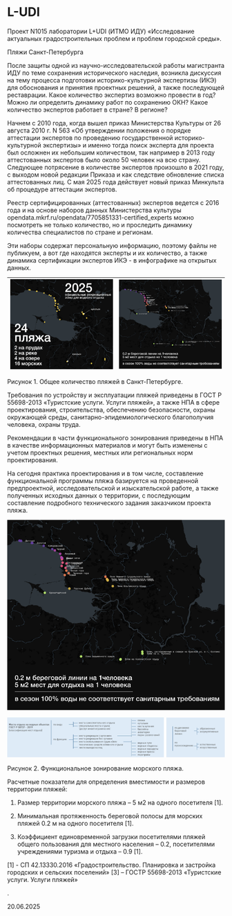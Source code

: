 # L-UDI

Проект N1015 лаборатории L+UDI (ИТМО ИДУ) «Исследование актуальных градостроительных проблем и проблем городской среды».

Пляжи Санкт-Петербурга

После защиты одной из научно-исследовательской работы магистранта ИДУ по теме сохранения исторического наследия, возникла дискуссия на тему процесса подготовки историко-культурной экспертизы (ИКЭ) для обоснования и принятия проектных решений, а также последующей реставрации. Какое количество экспертиз возможно провести в год?  Можно ли определить динамику работ по сохранению ОКН? Какое количество экспертов работает в стране?  В регионе?

Начнем с 2010 года, когда вышел приказ Министерства Культуры от 26 августа 2010 г. N 563 «Об утверждении положения о порядке аттестации экспертов по проведению государственной историко-культурной экспертизы» и именно тогда поиск эксперта для проекта был осложнен их небольшим количеством, так например в 2013 году аттестованных экспертов было около 50 человек на всю страну.
Следующее потрясение в количестве экспертов произошло в 2021 году, с выходом новой редакции Приказа и как следствие обновление списка аттестованных лиц. С мая 2025 года действует новый приказ Минкульта об процедуре аттестации экспертов.

Реестр сертифицированных (аттестованных) экспертов ведется с 2016 года и на основе наборов данных Министерства культуры opendata.mkrf.ru/opendata/7705851331-certified\_experts можно посмотреть не только количество, но и проследить динамику количества специалистов по стране и регионам.

Эти наборы содержат персональную информацию, поэтому файлы не публикуем, а вот где находятся эксперты и их количество, а также динамика сертификации экспертов ИКЭ - в инфографике на открытых данных.

| ![Рисунок 1](images/n1015_img_2.png) | ![Рисунок_2](images/n1015_img_3.png) |
|--------------------------------|--------------------------------|

Рисунок 1. Общее количество пляжей в Санкт-Петербурге.

Требования по устройству и эксплуатации пляжей приведены в ГОСТ Р 55698-2013 «Туристские услуги. Услуги пляжей», а также НПА в сфере проектирования, строительства, обеспечению безопасности, охраны окружающей среды, санитарно-эпидемиологического благополучия человека, охраны труда.

Рекомендации в части функционального зонирования приведены в НПА в качестве информационных материалов и могут быть изменены с учетом проектных решения, местных или региональных норм проектирования.

На сегодня практика проектирования и в том числе, составление функциональной программы пляжа базируется на проведенной предпроектной, исследовательской и изыскательской работе, а также полученных исходных данных о территории, с последующим составление подробного технического задания заказчиком проекта пляжа.

![Рисунок 3](images/n1015_img_3.png)

![Рисунок 3](images/n1015_img_4.png)

Рисунок 2. Функциональное зонирование морского пляжа.

Расчетные показатели для определения вместимости и размеров территории пляжей:

1. Размер территории морского пляжа – 5 м2 на одного посетителя \[1].

2. Минимальная протяженность береговой полосы для морских пляжей 0.2 м на одного посетителя \[1].

3. Коэффициент единовременной загрузки посетителями пляжей общего пользования для местного населения – 0.2, посетителями учреждениями туризма и отдыха – 0.9 \[1].

\[1] - СП 42.13330.2016 «Градостроительство. Планировка и застройка городских и сельских поселений»
\[3] – ГОСТР 55698-2013 «Туристские услуги. Услуги пляжей»

.

20.06.2025

